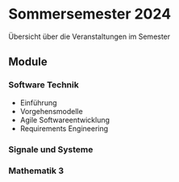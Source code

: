 # Sommersemester 2024

Übersicht über die Veranstaltungen im Semester

## Module

### Software Technik

- Einführung
- Vorgehensmodelle
- Agile Softwareentwicklung
- Requirements Engineering

### Signale und Systeme

### Mathematik 3
